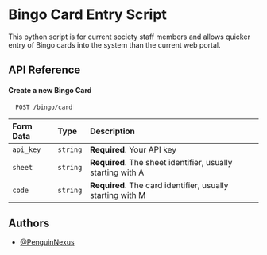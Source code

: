 
# Bingo Card Entry Script

This python script is for current society staff members and allows quicker entry of Bingo cards into the system than the current web portal.

## API Reference

#### Create a new Bingo Card

```http
  POST /bingo/card
```

| Form Data | Type     | Description                |
| :-------- | :------- | :------------------------- |
| `api_key` | `string` | **Required**. Your API key |
| `sheet` | `string` | **Required**. The sheet identifier, usually starting with A |
| `code` | `string` | **Required**. The card identifier, usually starting with M |

## Authors

- [@PenguinNexus](https://www.github.com/PenguinNexus)

